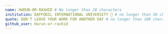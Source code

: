 ```yaml
---
name: HARUN-OR-RASHID # No longer than 28 characters
institution: DAFFODIL INTERNATIONAL UNIVERSITY 🚩 # no longer than 58 characters
quote: DON'T LEAVE YOUR WORK FOR ANOTHER DAY # no longer than 100 characters, avoid using quotes(") to guarantee the format remains the same.
github_user: Harun-or-rashid
---
```

